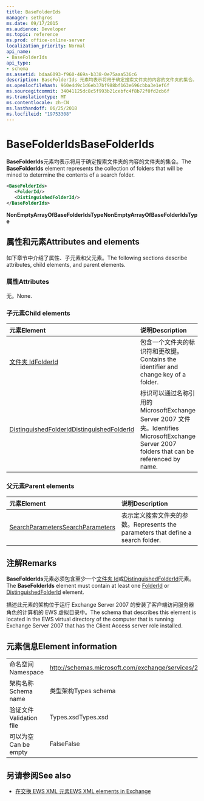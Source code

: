 ```yaml
---
title: BaseFolderIds
manager: sethgros
ms.date: 09/17/2015
ms.audience: Developer
ms.topic: reference
ms.prod: office-online-server
localization_priority: Normal
api_name:
- BaseFolderIds
api_type:
- schema
ms.assetid: bdaa6093-f960-469a-b338-0e75aaa536c6
description: BaseFolderIds 元素均表示将用于确定搜索文件夹的内容的文件夹的集合。
ms.openlocfilehash: 960e4d9c1d6eb37bf988bf163e696cbba3e1ef6f
ms.sourcegitcommit: 34041125dc8c5f993b21cebfc4f8b72f0fd2cb6f
ms.translationtype: MT
ms.contentlocale: zh-CN
ms.lasthandoff: 06/25/2018
ms.locfileid: "19753308"
---
```

# <a name="basefolderids"></a><span data-ttu-id="d9967-103">BaseFolderIds</span><span class="sxs-lookup"><span data-stu-id="d9967-103">BaseFolderIds</span></span>

<span data-ttu-id="d9967-104">**BaseFolderIds**元素均表示将用于确定搜索文件夹的内容的文件夹的集合。</span><span class="sxs-lookup"><span data-stu-id="d9967-104">The **BaseFolderIds** element represents the collection of folders that will be mined to determine the contents of a search folder.</span></span> 
  
```xml
<BaseFolderIds>
   <FolderId/>
   <DistinguishedFolderId/>
</BaseFolderIds>
```

 <span data-ttu-id="d9967-105">**NonEmptyArrayOfBaseFolderIdsType**</span><span class="sxs-lookup"><span data-stu-id="d9967-105">**NonEmptyArrayOfBaseFolderIdsType**</span></span>
## <a name="attributes-and-elements"></a><span data-ttu-id="d9967-106">属性和元素</span><span class="sxs-lookup"><span data-stu-id="d9967-106">Attributes and elements</span></span>

<span data-ttu-id="d9967-107">如下章节中介绍了属性、子元素和父元素。</span><span class="sxs-lookup"><span data-stu-id="d9967-107">The following sections describe attributes, child elements, and parent elements.</span></span>
  
### <a name="attributes"></a><span data-ttu-id="d9967-108">属性</span><span class="sxs-lookup"><span data-stu-id="d9967-108">Attributes</span></span>

<span data-ttu-id="d9967-109">无。</span><span class="sxs-lookup"><span data-stu-id="d9967-109">None.</span></span>
  
### <a name="child-elements"></a><span data-ttu-id="d9967-110">子元素</span><span class="sxs-lookup"><span data-stu-id="d9967-110">Child elements</span></span>

|<span data-ttu-id="d9967-111">**元素**</span><span class="sxs-lookup"><span data-stu-id="d9967-111">**Element**</span></span>|<span data-ttu-id="d9967-112">**说明**</span><span class="sxs-lookup"><span data-stu-id="d9967-112">**Description**</span></span>|
|:-----|:-----|
|[<span data-ttu-id="d9967-113">文件夹 Id</span><span class="sxs-lookup"><span data-stu-id="d9967-113">FolderId</span></span>](folderid.md) <br/> |<span data-ttu-id="d9967-114">包含一个文件夹的标识符和更改键。</span><span class="sxs-lookup"><span data-stu-id="d9967-114">Contains the identifier and change key of a folder.</span></span>  <br/> |
|[<span data-ttu-id="d9967-115">DistinguishedFolderId</span><span class="sxs-lookup"><span data-stu-id="d9967-115">DistinguishedFolderId</span></span>](distinguishedfolderid.md) <br/> |<span data-ttu-id="d9967-116">标识可以通过名称引用的 MicrosoftExchange Server 2007 文件夹。</span><span class="sxs-lookup"><span data-stu-id="d9967-116">Identifies MicrosoftExchange Server 2007 folders that can be referenced by name.</span></span>  <br/> |
   
### <a name="parent-elements"></a><span data-ttu-id="d9967-117">父元素</span><span class="sxs-lookup"><span data-stu-id="d9967-117">Parent elements</span></span>

|<span data-ttu-id="d9967-118">**元素**</span><span class="sxs-lookup"><span data-stu-id="d9967-118">**Element**</span></span>|<span data-ttu-id="d9967-119">**说明**</span><span class="sxs-lookup"><span data-stu-id="d9967-119">**Description**</span></span>|
|:-----|:-----|
|[<span data-ttu-id="d9967-120">SearchParameters</span><span class="sxs-lookup"><span data-stu-id="d9967-120">SearchParameters</span></span>](searchparameters.md) <br/> |<span data-ttu-id="d9967-121">表示定义搜索文件夹的参数。</span><span class="sxs-lookup"><span data-stu-id="d9967-121">Represents the parameters that define a search folder.</span></span>  <br/> |
   
## <a name="remarks"></a><span data-ttu-id="d9967-122">注解</span><span class="sxs-lookup"><span data-stu-id="d9967-122">Remarks</span></span>

<span data-ttu-id="d9967-123">**BaseFolderIds**元素必须包含至少一个[文件夹 Id](folderid.md)或[DistinguishedFolderId](distinguishedfolderid.md)元素。</span><span class="sxs-lookup"><span data-stu-id="d9967-123">The **BaseFolderIds** element must contain at least one [FolderId](folderid.md) or [DistinguishedFolderId](distinguishedfolderid.md) element.</span></span> 
  
<span data-ttu-id="d9967-124">描述此元素的架构位于运行 Exchange Server 2007 的安装了客户端访问服务器角色的计算机的 EWS 虚拟目录中。</span><span class="sxs-lookup"><span data-stu-id="d9967-124">The schema that describes this element is located in the EWS virtual directory of the computer that is running Exchange Server 2007 that has the Client Access server role installed.</span></span>
  
## <a name="element-information"></a><span data-ttu-id="d9967-125">元素信息</span><span class="sxs-lookup"><span data-stu-id="d9967-125">Element information</span></span>

|||
|:-----|:-----|
|<span data-ttu-id="d9967-126">命名空间</span><span class="sxs-lookup"><span data-stu-id="d9967-126">Namespace</span></span>  <br/> |http://schemas.microsoft.com/exchange/services/2006/types  <br/> |
|<span data-ttu-id="d9967-127">架构名称</span><span class="sxs-lookup"><span data-stu-id="d9967-127">Schema name</span></span>  <br/> |<span data-ttu-id="d9967-128">类型架构</span><span class="sxs-lookup"><span data-stu-id="d9967-128">Types schema</span></span>  <br/> |
|<span data-ttu-id="d9967-129">验证文件</span><span class="sxs-lookup"><span data-stu-id="d9967-129">Validation file</span></span>  <br/> |<span data-ttu-id="d9967-130">Types.xsd</span><span class="sxs-lookup"><span data-stu-id="d9967-130">Types.xsd</span></span>  <br/> |
|<span data-ttu-id="d9967-131">可以为空</span><span class="sxs-lookup"><span data-stu-id="d9967-131">Can be empty</span></span>  <br/> |<span data-ttu-id="d9967-132">False</span><span class="sxs-lookup"><span data-stu-id="d9967-132">False</span></span>  <br/> |
   
## <a name="see-also"></a><span data-ttu-id="d9967-133">另请参阅</span><span class="sxs-lookup"><span data-stu-id="d9967-133">See also</span></span>



- [<span data-ttu-id="d9967-134">在交换 EWS XML 元素</span><span class="sxs-lookup"><span data-stu-id="d9967-134">EWS XML elements in Exchange</span></span>](ews-xml-elements-in-exchange.md)

